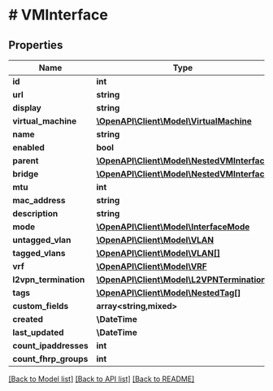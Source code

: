 # # VMInterface

## Properties

Name | Type | Description | Notes
------------ | ------------- | ------------- | -------------
**id** | **int** |  | [readonly]
**url** | **string** |  | [readonly]
**display** | **string** |  | [readonly]
**virtual_machine** | [**\OpenAPI\Client\Model\VirtualMachine**](VirtualMachine.md) |  |
**name** | **string** |  |
**enabled** | **bool** |  | [optional]
**parent** | [**\OpenAPI\Client\Model\NestedVMInterface**](NestedVMInterface.md) |  | [optional]
**bridge** | [**\OpenAPI\Client\Model\NestedVMInterface**](NestedVMInterface.md) |  | [optional]
**mtu** | **int** |  | [optional]
**mac_address** | **string** |  | [optional]
**description** | **string** |  | [optional]
**mode** | [**\OpenAPI\Client\Model\InterfaceMode**](InterfaceMode.md) |  | [optional]
**untagged_vlan** | [**\OpenAPI\Client\Model\VLAN**](VLAN.md) |  | [optional]
**tagged_vlans** | [**\OpenAPI\Client\Model\VLAN[]**](VLAN.md) |  | [optional]
**vrf** | [**\OpenAPI\Client\Model\VRF**](VRF.md) |  | [optional]
**l2vpn_termination** | [**\OpenAPI\Client\Model\L2VPNTermination**](L2VPNTermination.md) |  | [readonly]
**tags** | [**\OpenAPI\Client\Model\NestedTag[]**](NestedTag.md) |  | [optional]
**custom_fields** | **array<string,mixed>** |  | [optional]
**created** | **\DateTime** |  | [readonly]
**last_updated** | **\DateTime** |  | [readonly]
**count_ipaddresses** | **int** |  | [readonly]
**count_fhrp_groups** | **int** |  | [readonly]

[[Back to Model list]](../../README.md#models) [[Back to API list]](../../README.md#endpoints) [[Back to README]](../../README.md)
